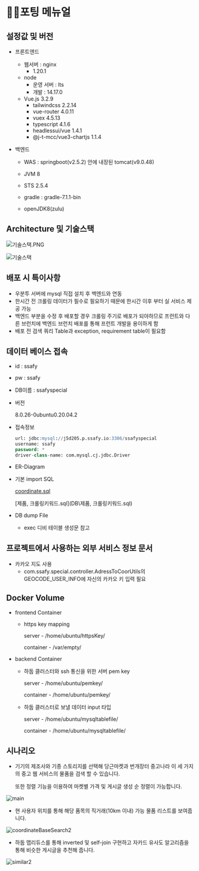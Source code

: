 # 👨‍💻포팅 메뉴얼

## 설정값 및 버전

- 프론트엔드
  - 웹서버 : nginx
    - 1.20.1
  - node
    - 운영 서버 : lts
    - 개발 : 14.17.0
  - Vue.js 3.2.9
    - tailwindcss 2.2.14
    - vue-router 4.0.11
    - vuex 4.5.13
    - typescript 4.1.6
    - headlessui/vue 1.4.1
    - @j-t-mcc/vue3-chartjs 1.1.4
  
- 백엔드
  - WAS : springboot(v2.5.2) 안에 내장된 tomcat(v9.0.48)
  
  - JVM 8
  
  - STS 2.5.4
  
  - gradle : gradle-7.1.1-bin
  
  - openJDK8(zulu)
  
    

## Architecture 및 기술스택

![기술스택.PNG](C:\SSAFY\specialproject\be\exec\img\아키텍처.PNG)



![기술스택](C:\SSAFY\specialproject\be\exec\img\기술스택.PNG)



## 배포 시 특이사항

- 우분투 서버에 mysql 직접 설치 후 백엔드와 연동
- 한시간 전 크롤링 데이터가 필수로 필요하기 때문에 한시간 이후 부터 실 서비스 제공 가능
- 백엔드 부분을 수정 후 배포할 경우 크롤링 주기로 배포가 되야하므로 프런트와 다른 브런치에 백엔드 브런치 배포를 통해 프런트 개발을 용이하게 함
- 배포 전 검색 쿼리 Table과 exception, requirement table이 필요함



## 데이터 베이스 접속


- id : ssafy

- pw : ssafy

- DB이름 : ssafyspecial

- 버전

  8.0.26-0ubuntu0.20.04.2

- 접속정보

  ```sql
  url: jdbc:mysql://j5d205.p.ssafy.io:3306/ssafyspecial
  username: ssafy
  password: *
  driver-class-name: com.mysql.cj.jdbc.Driver
  ```

- ER-Diagram

- 기본 import SQL

   [coordinate.sql](DB\coordinate.sql) 

   [제품, 크롤링키워드.sql](DB\제품, 크롤링키워드.sql) 

- DB dump File

  - exec 디비 테이블 생성문 참고

    

## 프로젝트에서 사용하는 외부 서비스 정보 문서


- 카카오 지도 사용
  - com.ssafy.special.controller.AdressToCoorUtils의 GEOCODE_USER_INFO에 자신의 카카오 키 입력 필요
  
    

## Docker Volume


- frontend Container

  - https key mapping

    server - /home/ubuntu/httpsKey/

    container - /var/empty/

- backend Container

  - 하둡 클러스터와 ssh 통신을 위한 서버 pem key

    server - /home/ubuntu/pemkey/

    container - /home/ubuntu/pemkey/

  - 하둡 클러스터로 보낼 데이터 input 타입

    server - /home/ubuntu/mysqltablefile/

    container - /home/ubuntu/mysqltablefile/
    
    

## 시나리오


- 기기의 제조사와 기종 스토리지를 선택해 당근마켓과 번개장터 중고나라 이 세 가지의 중고 웹 서비스의 물품을 검색 할 수 있습니다.

  또한 정렬 기능을 이용하여 마켓별 가격 및 게시글 생성 순 정렬이 가능합니다.

![main](C:\SSAFY\specialproject\be\exec\img\main.gif)



- 현 사용자 위치를 통해 해당 품목의 직거래(10km 이내) 가능 물품 리스트를 보여줍니다.

![coordinateBaseSearch2](C:\SSAFY\specialproject\be\exec\img\coordinateBaseSearch2.gif)



- 하둡 맵리듀스를 통해 inverted 및 self-join 구현하고 자카드 유사도 알고리즘을 통해 비슷한 게시글을 추천해 줍니다.

![similar2](C:\SSAFY\specialproject\be\exec\img\similar2.gif)